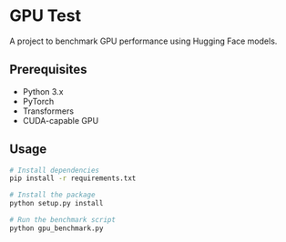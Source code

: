 # GPU Test

A project to benchmark GPU performance using Hugging Face models.

## Prerequisites
- Python 3.x
- PyTorch
- Transformers
- CUDA-capable GPU

## Usage
```bash
# Install dependencies      
pip install -r requirements.txt

# Install the package
python setup.py install

# Run the benchmark script
python gpu_benchmark.py
```

